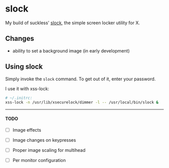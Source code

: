 slock
=====
My build of suckless' [slock](https://tools.suckless.org/slock/), the simple screen locker utility for X.

Changes
-------
* ability to set a background image (in early development)

Using slock
-------------
Simply invoke the ```slock``` command. To get out of it, enter your password.

I use it with xss-lock:
```bash
# ~/.initrc:
xss-lock -n /usr/lib/xsecurelock/dimmer -l -- /usr/local/bin/slock &
```

---

#### TODO
* [ ] Image effects
* [ ] Image changes on keypresses
* [ ] Proper image scaling for multihead
* [ ] Per monitor configuration

